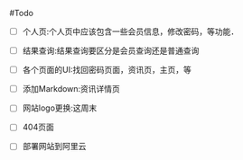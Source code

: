 #Todo

- [ ] 个人页:个人页中应该包含一些会员信息，修改密码，等功能． 
- [ ] 结果查询:结果查询要区分是会员查询还是普通查询
- [ ] 各个页面的UI:找回密码页面，资讯页，主页，等
- [ ] 添加Markdown:资讯详情页
- [ ] 网站logo更换:这周末
- [ ] 404页面
- [ ] 部署网站到阿里云


